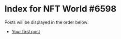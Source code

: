 # Index for NFT World #6598
Posts will be displayed in the order below:

- [Your first post](./001-first.md)

